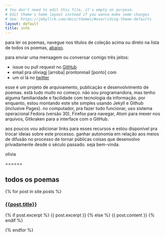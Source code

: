 ```yaml
---
# You don't need to edit this file, it's empty on purpose.
# Edit theme's home layout instead if you wanna make some changes
# See: https://jekyllrb.com/docs/themes/#overriding-theme-defaults
layout: default
title: info
---
```


para ler os poemas, navegue nos títulos de coleção acima ou direto na lista
de todos os poemas, [abaixo](#todos-os-poemas).

para enviar uma mensagem ou conversar comigo três jeitos:
- issue ou pull request no [GitHub](https://github.com/olivia-olivia/olivia-olivia.github.io)
- email pra oliviagj [arroba] prontonmail [ponto] com
- um oi lá no [twitter](http://twitter.com/oliviagj/)


esse é um projeto de arquivamento, publicação e desenvolvimento de poemas.
está tudo muito no começo. não sou programandora, mas tenho alguma familiaridade
e facilidade com tecnologia da informação. por enquanto, estou montando este
site simples usando Jekyll e Github (inclusive Pages). no computador, pra fazer
tudo funcionar, uso sistema operacional Fedora (versão 30), Firefox para
navegar, Atom para mexer nos arquivos, Gitkraken para a interface com o GitHub.

aos poucos vou adicionar links para esses recursos e estou disponível pra trocar
ideias sobre este processo. ganhar autonomia em relação aos meios de difusão
no processo de tornar públicas coisas que desenvolvo privadamente desde o século
passado. seja bem-vinda.

olivia

======
<div>
  <h2> todos os poemas </h2>
</div>

<div id="index-posts">
  {% for post in site.posts %}
  <div id="post-short">
    <a href="{{site.url}}{{site.baseurl}}{{post.url}}">
      <h3>{{post.title}}</h3>
    </a>
    <p>
      {% if post.excerpt %}
        {{ post.excerpt }}
      {% else %}
        {{ post.content }}
      {% endif %}
    </p>
  </div>
  {% endfor %}
</div>
